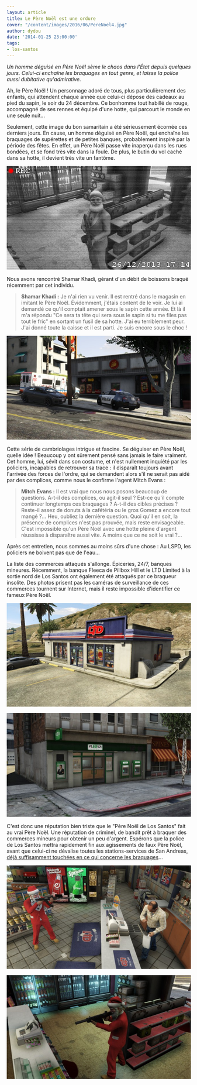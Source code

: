 ```yaml
---
layout: article
title: Le Père Noël est une ordure
cover: "/content/images/2016/06/PereNoel4.jpg"
author: dydou
date: '2014-01-25 23:00:00'
tags:
- los-santos
---
```


_Un homme déguisé en Père Noël sème le chaos dans l'État depuis quelques jours. Celui-ci enchaîne les braquages en tout genre, et laisse la police aussi dubitative qu'admirative._

Ah, le Père Noël ! Un personnage adoré de tous, plus particulièrement des enfants, qui attendent chaque année que celui-ci dépose des cadeaux au pied du sapin, le soir du 24 décembre. Ce bonhomme tout habillé de rouge, accompagné de ses rennes et équipé d'une hotte, qui parcourt le monde en une seule nuit...

Seulement, cette image du bon samaritain a été sérieusement écornée ces derniers jours. En cause, un homme déguisé en Père Noël, qui enchaîne les braquages de supérettes et de petites banques, probablement inspiré par la période des fêtes. En effet, un Père Noël passe vite inaperçu dans les rues bondées, et se fond très vite dans la foule. De plus, le butin du vol caché dans sa hotte, il devient très vite un fantôme.

![Le Père Noël photographié par une caméra de surveillance.](  /content/images/2016/06/PereNoel.jpg)

Nous avons rencontré Shamar Khadi, gérant d'un débit de boissons braqué récemment par cet individu.

> **Shamar Khadi :** Je n'ai rien vu venir. Il est rentré dans le magasin en imitant le Père Noël. Évidemment, j'étais content de le voir. Je lui ai demandé ce qu'il comptait amener sous le sapin cette année. Et là il m'a répondu "Ce sera ta tête qui sera sous le sapin si tu me files pas tout le fric" en sortant un fusil de sa hotte. J'ai eu terriblement peur. J'ai donné toute la caisse et il est parti. Je suis encore sous le choc !

![Le débit de boissons de M. Khadi, à Los Santos.](  /content/images/2016/06/PereNoel2.jpg)

Cette série de cambriolages intrigue et fascine. Se déguiser en Père Noël, quelle idée ! Beaucoup y ont sûrement pensé sans jamais le faire vraiment. Cet homme, lui, sévit dans son costume, et n'est nullement inquiété par les policiers, incapables de retrouver sa trace : il disparaît toujours avant l'arrivée des forces de l'ordre, qui se demandent alors s'il ne serait pas aidé par des complices, comme nous le confirme l'agent Mitch Evans :

> **Mitch Evans :** Il est vrai que nous nous posons beaucoup de questions. A-t-il des complices, ou agit-il seul ? Est-ce qu'il compte continuer longtemps ces braquages ? A-t-il des cibles précises ? Reste-il assez de donuts à la cafétéria ou le gros Gomez a encore tout mangé ?... Heu, oubliez la dernière question. Quoi qu'il en soit, la présence de complices n'est pas prouvée, mais reste envisageable. C'est impossible qu'un Père Noël avec une hotte pleine d'argent réussisse à disparaître aussi vite. A moins que ce ne soit le vrai ?...

Après cet entretien, nous sommes au moins sûrs d'une chose : Au LSPD, les policiers ne boivent pas que de l'eau...

La liste des commerces attaqués s'allonge. Épiceries, 24/7, banques mineures. Récemment, la banque Fleeca de Pillbox Hill et le LTD Limited à la sortie nord de Los Santos ont également été attaqués par ce braqueur insolite. Des photos prisent pas les caméras de surveillance de ces commerces tournent sur Internet, mais il reste impossible d'identifier ce fameux Père Noël.

![](  /content/images/2016/06/PereNoel3.jpg)

![Deux commerces attaqués par le Père Noël.](  /content/images/2016/06/PereNoel6.jpg)

C'est donc une réputation bien triste que le "Père Noël de Los Santos" fait au vrai Père Noël. Une réputation de criminel, de bandit prêt à braquer des commerces mineurs pour obtenir un peu d'argent. Espérons que la police de Los Santos mettra rapidement fin aux agissements de faux Père Noël, avant que celui-ci ne dévalise toutes les stations-services de San Andreas, [déjà suffisamment touchées en ce qui concerne les braquages](  /2013/12/10/les-supermarches--cibles-favorites-des-braqueurs-amateurs/)...

![](  /content/images/2016/06/PereNoel4_0.jpg)

![Images capturées par des caméras de surveillance.](  /content/images/2016/06/PereNoel5.jpg)

<!--kg-card-end: markdown-->
